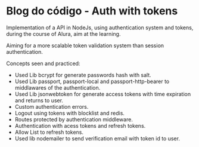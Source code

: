 # Blog do código - Auth with tokens

Implementation of a API in NodeJs, using authentication system and tokens, during the course of Alura, aim at the learning.

Aiming for a more scalable token validation system than session authentication.

Concepts seen and practiced:

* Used Lib bcrypt for generate passwords hash with salt.
* Used Lib passport, passport-local and passport-http-bearer to middlawares of the authentication. 
* Used Lib jsonwebtoken for generate access tokens with time expiration and returns to user.
* Custom authentication errors.
* Logout using tokens with blocklist and redis.
* Routes protected by authentication middleware.
* Authentication with acess tokens and refresh tokens.
* Allow List to refresh tokens.
* Used lib nodemailer to send verification email with token id to user.
